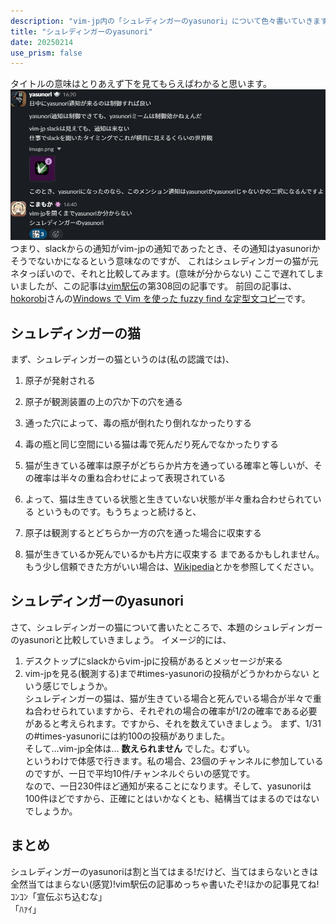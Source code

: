 ```yaml
---
description: "vim-jp内の「シュレディンガーのyasunori」について色々書いていきます"
title: "シュレディンガーのyasunori"
date: 20250214
use_prism: false
---
```

タイトルの意味はとりあえず下を見てもらえばわかると思います。
![slack](slack_screen.png)
つまり、slackからの通知がvim-jpの通知であったとき、その通知はyasunoriかそうでないかになるという意味なのですが、
これはシュレディンガーの猫が元ネタっぽいので、それと比較してみます。(意味が分からない)
ここで遅れてしまいましたが、この記事は[vim駅伝](https://vim-jp.org/ekiden/)の第308回の記事です。
前回の記事は、[hokorobi](https://github.com/hokorobi)さんの[Windows で Vim を使った fuzzy find な定型文コピー]()です。
## シュレディンガーの猫
まず、シュレディンガーの猫というのは(私の認識では)、

1. 原子が発射される
2. 原子が観測装置の上の穴か下の穴を通る
3. 通った穴によって、毒の瓶が倒れたり倒れなかったりする
4. 毒の瓶と同じ空間にいる猫は毒で死んだり死んでなかったりする
5. 猫が生きている確率は原子がどちらか片方を通っている確率と等しいが、その確率は半々の重ね合わせによって表現されている
6. よって、猫は生きている状態と生きていない状態が半々重ね合わせられている
というものです。もうちょっと続けると、

7. 原子は観測するとどちらか一方の穴を通った場合に収束する
8. 猫が生きているか死んでいるかも片方に収束する
まであるかもしれません。  
もう少し信頼できた方がいい場合は、[Wikipedia](https://ja.wikipedia.org/wiki/%E3%82%B7%E3%83%A5%E3%83%AC%E3%83%BC%E3%83%87%E3%82%A3%E3%83%B3%E3%82%AC%E3%83%BC%E3%81%AE%E7%8C%AB)とかを参照してください。
## シュレディンガーのyasunori
さて、シュレディンガーの猫について書いたところで、本題のシュレディンガーのyasunoriと比較していきましょう。
イメージ的には、

1. デスクトップにslackからvim-jpに投稿があるとメッセージが来る
2. vim-jpを見る(観測する)まで#times-yasunoriの投稿がどうかわからない
という感じでしょうか。  
シュレディンガーの猫は、猫が生きている場合と死んでいる場合が半々で重ね合わせられていますから、それぞれの場合の確率が1/2の確率である必要があると考えられます。ですから、それを数えていきましょう。
まず、1/31の#times-yasunoriには約100の投稿がありました。  
そして…vim-jp全体は… **数えられません** でした。むずい。  
というわけで体感で行きます。私の場合、23個のチャンネルに参加しているのですが、一日で平均10件/チャンネルぐらいの感覚です。  
なので、一日230件ほど通知が来ることになります。そして、yasunoriは100件ほどですから、正確にとはいかなくとも、結構当てはまるのではないでしょうか。
## まとめ
シュレディンガーのyasunoriは割と当てはまる!だけど、当てはまらないときは全然当てはまらない(感覚)!vim駅伝の記事めっちゃ書いたぞ!ほかの記事見てね!  
ｺﾝｺﾝ「宣伝ぶち込むな」  
「ﾊｧｲ」
